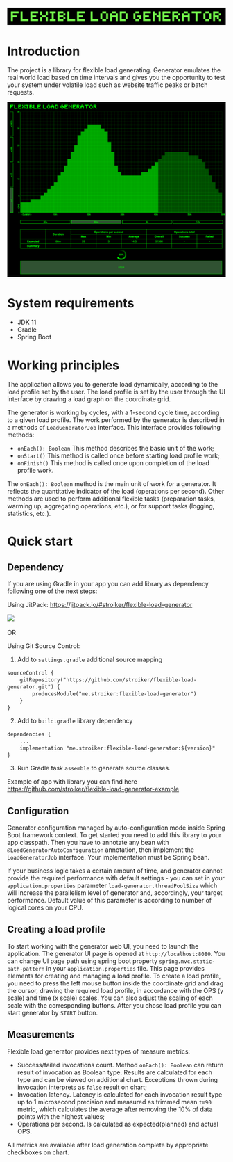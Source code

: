 ![img.png](readme_logo.png)
# Introduction

The project is a library for flexible load generating. Generator emulates the real world load based on time intervals and gives you the opportunity to test your system under volatile load such as website traffic peaks or batch requests.

![img.png](readme_overview.png)

# System requirements

- JDK 11
- Gradle
- Spring Boot

# Working principles

The application allows you to generate load dynamically, according to the load profile set by the user. The load profile is set by the user through the UI interface by drawing a load graph on the coordinate grid.

The generator is working by cycles, with a 1-second cycle time, according to a given load profile. The work performed by the generator is described in a methods of `LoadGeneratorJob` interface. This interface provides following methods:
- `onEach(): Boolean` This method describes the basic unit of the work;
- `onStart()` This method is called once before starting load profile work;
- `onFinish()` This method is called once upon completion of the load profile work. 
  
The `onEach(): Boolean` method is the main unit of work for a generator. It reflects the quantitative indicator of the load (operations per second). Other methods are used to perform additional flexible tasks (preparation tasks, warming up, aggregating operations, etc.), or for support tasks (logging, statistics, etc.).

# Quick start

## Dependency

If you are using Gradle in your app you can add library as dependency following one of the next steps:

Using JitPack: https://jitpack.io/#stroiker/flexible-load-generator

[![](https://jitpack.io/v/stroiker/flexible-load-generator.svg)](https://jitpack.io/#stroiker/flexible-load-generator)

OR

Using Git Source Control:
1) Add to `settings.gradle` additional source mapping
```
sourceControl {
    gitRepository("https://github.com/stroiker/flexible-load-generator.git") {
        producesModule("me.stroiker:flexible-load-generator")
    }
}
```
2) Add to `build.gradle` library dependency
```
dependencies {
    ...
    implementation "me.stroiker:flexible-load-generator:${version}"
}
```
3) Run Gradle task `assemble` to generate source classes.

Example of app with library you can find here https://github.com/stroiker/flexible-load-generator-example

## Configuration

Generator configuration managed by auto-configuration mode inside Spring Boot framework context. To get started you need to add this library to your app classpath.
Then you have to annotate any bean with `@LoadGeneratorAutoConfiguration` annotation, then implement the `LoadGeneratorJob` interface. Your implementation must be Spring bean.

If your business logic takes a certain amount of time, and generator cannot provide the required performance with default settings - you can set in your `application.properties` parameter `load-generator.threadPoolSize`
which will increase the parallelism level of generator and, accordingly, your target performance. Default value of this parameter is according to number of logical cores on your CPU.

## Creating a load profile

To start working with the generator web UI, you need to launch the application. The generator UI page is opened at `http://localhost:8080`.
You can change UI page path using spring boot property `spring.mvc.static-path-pattern` in your `application.properties` file. This page provides elements for creating and managing a load profile. 
To create a load profile, you need to press the left mouse button inside the coordinate grid and drag the cursor, drawing the required load profile, 
in accordance with the OPS (y scale) and time (x scale) scales. You can also adjust the scaling of each scale with the corresponding buttons.
After you chose load profile you can start generator by `START` button.

## Measurements

Flexible load generator provides next types of measure metrics:
- Success/failed invocations count. Method `onEach(): Boolean` can return result of invocation as Boolean type. 
Results are calculated for each type and can be viewed on additional chart. Exceptions thrown during invocation interprets as `false` result on chart;
- Invocation latency. Latency is calculated for each invocation result type up to 1 microsecond precision 
and measured as trimmed mean `tm90` metric, which calculates the average after removing the 10% of data points with the highest values;
- Operations per second. Is calculated as expected(planned) and actual OPS.

All metrics are available after load generation complete by appropriate checkboxes on chart.


